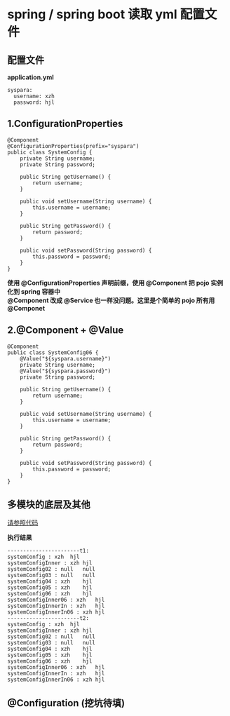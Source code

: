 # spring / spring boot  读取 yml 配置文件
## 配置文件
**application.yml**  
```
syspara:
  username: xzh
  password: hjl
```
## 1.ConfigurationProperties
```
@Component
@ConfigurationProperties(prefix="syspara")
public class SystemConfig {
    private String username;
    private String password;

    public String getUsername() {
        return username;
    }

    public void setUsername(String username) {
        this.username = username;
    }

    public String getPassword() {
        return password;
    }

    public void setPassword(String password) {
        this.password = password;
    }
}
```
**使用 @ConfigurationProperties 声明前缀，使用 @Component 把 pojo 实例化到 spring 容器中**  
**@Component 改成 @Service 也一样没问题。这里是个简单的 pojo 所有用 @Componet**  

## 2.@Component + @Value
```
@Component
public class SystemConfig06 {
    @Value("${syspara.username}")
    private String username;
    @Value("${syspara.password}")
    private String password;

    public String getUsername() {
        return username;
    }

    public void setUsername(String username) {
        this.username = username;
    }

    public String getPassword() {
        return password;
    }

    public void setPassword(String password) {
        this.password = password;
    }
}
```
## 多模块的底层及其他
[请参照代码](https://github.com/XuZhuohao/StudySource/tree/master/Cfg)

**执行结果**  
```
-----------------------t1:
systemConfig : xzh	hjl
systemConfigInner : xzh	hjl
systemConfig02 : null	null
systemConfig03 : null	null
systemConfig04 : xzh	hjl
systemConfig05 : xzh	hjl
systemConfig06 : xzh	hjl
systemConfigInner06 : xzh	hjl
systemConfigInnerIn : xzh	hjl
systemConfigInnerIn06 : xzh	hjl
-----------------------t2:
systemConfig : xzh	hjl
systemConfigInner : xzh	hjl
systemConfig02 : null	null
systemConfig03 : null	null
systemConfig04 : xzh	hjl
systemConfig05 : xzh	hjl
systemConfig06 : xzh	hjl
systemConfigInner06 : xzh	hjl
systemConfigInnerIn : xzh	hjl
systemConfigInnerIn06 : xzh	hjl
```

## @Configuration (挖坑待填)

